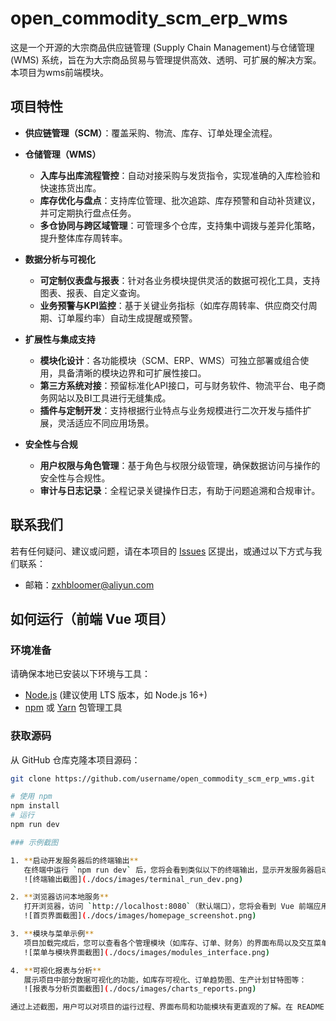 # open_commodity_scm_erp_wms
这是一个开源的大宗商品供应链管理 (Supply Chain Management)与仓储管理 (WMS) 系统，旨在为大宗商品贸易与管理提供高效、透明、可扩展的解决方案。
本项目为wms前端模块。

## 项目特性
- **供应链管理（SCM）**：覆盖采购、物流、库存、订单处理全流程。
- **仓储管理（WMS）**
  - **入库与出库流程管控**：自动对接采购与发货指令，实现准确的入库检验和快速拣货出库。
  - **库存优化与盘点**：支持库位管理、批次追踪、库存预警和自动补货建议，并可定期执行盘点任务。
  - **多仓协同与跨区域管理**：可管理多个仓库，支持集中调拨与差异化策略，提升整体库存周转率。
- **数据分析与可视化**
  - **可定制仪表盘与报表**：针对各业务模块提供灵活的数据可视化工具，支持图表、报表、自定义查询。
  - **业务预警与KPI监控**：基于关键业务指标（如库存周转率、供应商交付周期、订单履约率）自动生成提醒或预警。

- **扩展性与集成支持**
  - **模块化设计**：各功能模块（SCM、ERP、WMS）可独立部署或组合使用，具备清晰的模块边界和可扩展性接口。
  - **第三方系统对接**：预留标准化API接口，可与财务软件、物流平台、电子商务网站以及BI工具进行无缝集成。
  - **插件与定制开发**：支持根据行业特点与业务规模进行二次开发与插件扩展，灵活适应不同应用场景。

- **安全性与合规**
  - **用户权限与角色管理**：基于角色与权限分级管理，确保数据访问与操作的安全性与合规性。
  - **审计与日志记录**：全程记录关键操作日志，有助于问题追溯和合规审计。

## 联系我们
若有任何疑问、建议或问题，请在本项目的 [Issues](https://github.com/zxhbloomer/open_commodity_scm_erp_wms/issues) 区提出，或通过以下方式与我们联系：
- 邮箱：zxhbloomer@aliyun.com

## 如何运行（前端 Vue 项目）

### 环境准备
请确保本地已安装以下环境与工具：
- [Node.js](https://nodejs.org/) (建议使用 LTS 版本，如 Node.js 16+)
- [npm](https://www.npmjs.com/) 或 [Yarn](https://yarnpkg.com/) 包管理工具

### 获取源码
从 GitHub 仓库克隆本项目源码：
```bash
git clone https://github.com/username/open_commodity_scm_erp_wms.git

# 使用 npm
npm install
# 运行
npm run dev

### 示例截图

1. **启动开发服务器后的终端输出**  
   在终端中运行 `npm run dev` 后，您将会看到类似以下的终端输出，显示开发服务器启动成功以及访问地址：  
   ![终端输出截图](./docs/images/terminal_run_dev.png)

2. **浏览器访问本地服务**  
   打开浏览器，访问 `http://localhost:8080`（默认端口），您将会看到 Vue 前端应用的首页面：  
   ![首页界面截图](./docs/images/homepage_screenshot.png)

3. **模块与菜单示例**  
   项目加载完成后，您可以查看各个管理模块（如库存、订单、财务）的界面布局以及交互菜单：  
   ![菜单与模块界面截图](./docs/images/modules_interface.png)

4. **可视化报表与分析**  
   展示项目中部分数据可视化的功能，如库存可视化、订单趋势图、生产计划甘特图等：  
   ![报表与分析页面截图](./docs/images/charts_reports.png)

通过上述截图，用户可以对项目的运行过程、界面布局和功能模块有更直观的了解。在 README 中搭配这些图示有助于加深用户对项目的整体认知。根据实际项目情况可增减和替换图片内容。

